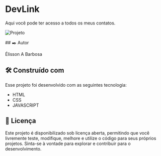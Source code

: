 # DevLink

Aqui você pode ter acesso a todos os meus contatos.

<p aling="center"> 
  <img alt="Projeto" src="./github/projeto.png">
</p>
## ✒️ Autor

Élisson A Barbosa

## 🛠️ Construído com

Esse projeto foi desenvolvido com as seguintes tecnologia:

- HTML
- CSS
- JAVASCRIPT

## 📄 Licença

Este projeto é disponibilizado sob licença aberta, permitindo que você livremente teste, modifique, melhore e utilize o código para seus próprios projetos. Sinta-se à vontade para explorar e contribuir para o desenvolvimento.
